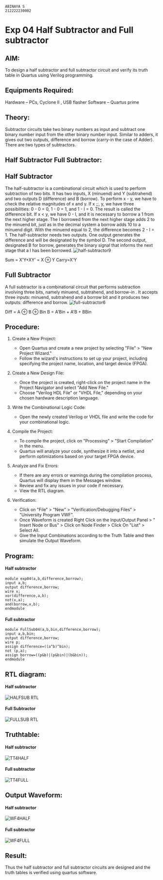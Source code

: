 ```
ABINAYA S
212222230002
```

# Exp 04 Half Subtractor and Full subtractor
## AIM:
To design a half subtractor and full subtractor circuit and verify its truth table in Quartus using Verilog programming.

## Equipments Required:
 Hardware – PCs, Cyclone II , USB flasher
 Software – Quartus prime
## Theory:
Subtractor circuits take two binary numbers as input and subtract one binary number input from the other binary number input. Similar to adders, it gives out two outputs, difference and borrow (carry-in the case of Adder). There are two types of subtractors.

## Half Subtractor Full Subtractor:
## Half Subtractor
The half-subtractor is a combinational circuit which is used to perform subtraction of two bits. It has two inputs, X (minuend) and Y (subtrahend) and two outputs D (difference) and B (borrow). To perform x - y, we have to check the relative magnitudes of x and y. If x ;;, y, we have three possibilities: 0 - 0 = 0, 1 - 0 = 1, and 1 - I = 0. The result is called the difference bit. If x < y, we have 0 - I, and it is necessary to borrow a 1 from the next higher stage. The I borrowed from the next higher stage adds 2 to the minuend bit, just as in the decimal system a borrow adds 10 to a minuend digit. With the minuend equal to 2, the difference becomes 2 - I = 1. The half-subtractor needs two outputs. One output generates the difference and will be designated by the symbol D. The second output, designated B for borrow, generates the binary signal that informs the next stage that a I has been borrowed.
![half-subtractor9](https://user-images.githubusercontent.com/36288975/166112538-58c3bc7c-ee5d-4e6a-ac8d-8e8328efe27a.png)


Sum = X'Y+XY' = X ⊕ Y
Carry=X'Y

## Full Subtractor
A full subtractor is a combinational circuit that performs subtraction involving three bits, namely minuend, subtrahend, and borrow-in . It accepts three inputs: minuend, subtrahend and a borrow bit and it produces two outputs: difference and borrow. 
![full-subtractor6](https://user-images.githubusercontent.com/36288975/166112541-24c68359-3de8-4674-ae22-8272ffc385ed.png)


Diff = A ⊕ B ⊕ Bin B = A'Bin + A'B + BBin

## Procedure:
1. Create a New Project:
   - Open Quartus and create a new project by selecting "File" > "New Project Wizard."
   - Follow the wizard's instructions to set up your project, including specifying the project name, location, and target device (FPGA).

2. Create a New Design File:
   - Once the project is created, right-click on the project name in the Project Navigator and select "Add New File."
   - Choose "Verilog HDL File" or "VHDL File," depending on your chosen hardware description language.

3. Write the Combinational Logic Code:
   - Open the newly created Verilog or VHDL file and write the code for your combinational logic.
     
4. Compile the Project:
   - To compile the project, click on "Processing" > "Start Compilation" in the menu.
   - Quartus will analyze your code, synthesize it into a netlist, and perform optimizations based on your target FPGA device.

5. Analyze and Fix Errors:
   - If there are any errors or warnings during the compilation process, Quartus will display them in the Messages window.
   - Review and fix any issues in your code if necessary.
   - View the RTL diagram.

6. Verification:
   - Click on "File" > "New" > "Verification/Debugging Files" > "University Program VWF".
   - Once Waveform is created Right Click on the Input/Output Panel > " Insert Node or Bus" > Click on Node Finder > Click On "List" > Select All.
   - Give the Input Combinations according to the Truth Table amd then simulate the Output Waveform.




## Program:
#### Half subtractor
```
module exp04(a,b,difference,borrow);
input a,b;
output difference,borrow;
wire x;
xor(difference,a,b);
not(x,a);
and(borrow,x,b);
endmodule 
```
#### Full subtractor
```
module FullSub04(a,b,bin,difference,borrow);
input a,b,bin;
output difference,borrow;
wire p;
assign difference=((a^b)^bin);
not (p,a);
assign borrow=((p&b)|(p&bin)|(b&bin));
endmodule
```
##  RTL diagram:
#### Half subtractor
![HALFSUB RTL](https://github.com/abinayasangeetha/Experiment--03-Half-Subtractor-and-Full-subtractor/assets/119393675/409d5bb1-e09e-4b4c-baa6-a7244e933ef7)
#### Full Subtractor
![FULLSUB RTL](https://github.com/abinayasangeetha/Experiment--03-Half-Subtractor-and-Full-subtractor/assets/119393675/130bdbbb-e7fd-46f4-a3c2-7f96540d6628)
## Truthtable:
#### Half subtractor

![TT4HALF](https://github.com/abinayasangeetha/Experiment--03-Half-Subtractor-and-Full-subtractor/assets/119393675/e07335cf-604f-4355-86fe-85bd3f351987)

#### Full subtractor
![TT4FULL](https://github.com/abinayasangeetha/Experiment--03-Half-Subtractor-and-Full-subtractor/assets/119393675/7b86e4b2-48f5-48f0-b5f8-df7c72626ba3)


## Output Waveform:
#### Half subtractor

![WF4HALF](https://github.com/abinayasangeetha/Experiment--03-Half-Subtractor-and-Full-subtractor/assets/119393675/ef107e51-c4f8-402f-9300-cd08b4d20f3f)

#### Full subtractor

![WF4FULL](https://github.com/abinayasangeetha/Experiment--03-Half-Subtractor-and-Full-subtractor/assets/119393675/0b462c71-376b-4f34-b85a-0f32674d5171)

## Result:
Thus the half subtractor and full subtractor circuits are designed and the truth tables is verified using quartus software.
